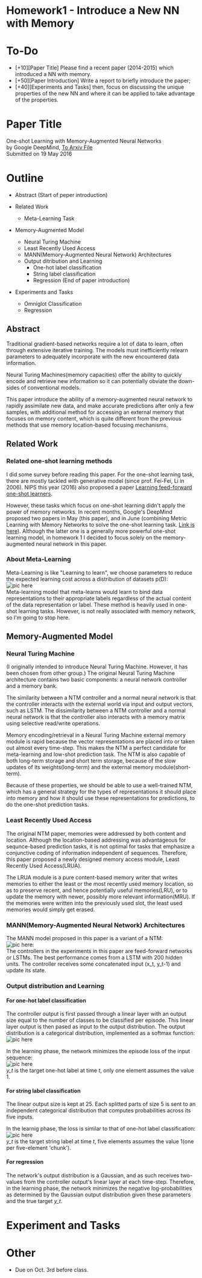 # Homework1 - Introduce a New NN with Memory

# To-Do
* [+10][Paper Title] Please find a recent paper (2014-2015) which introduced a NN with memory.
* [+50][Paper Introduction] Write a report to briefly introduce the paper;
* [+40][Experiments and Tasks] then, focus on discussing the unique properties of the new NN and where it can be applied to take advantage of the properties.

# Paper Title
One-shot Learning with Memory-Augmented Neural Networks<br>
by Google DeepMind, [To Arxiv File](https://arxiv.org/abs/1605.06065)<br>
Submitted on 19 May 2016

# Outline
- Abstract (Start of peper introduction)
- Related Work
  - Meta-Learning Task
- Memory-Augmented Model
  - Neural Turing Machine
  - Least Recently Used Access
  - MANN(Memory-Augmented Neural Network) Architectures
  - Output ditribution and Learning
    - One-hot label classification
    - String label classification
    - Regression (End of paper introduction)
    
- Experiments and Tasks
  - Omniglot Classification
  - Regression

## Abstract
Traditional gradient-based networks require a lot of data to learn, often through extensive iterative training. The models must inefficiently relearn parameters to adequately incorporate with the new encountered data information.

Neural Turing Machines(memory capacities) offer the ability to quickly encode and retrieve new information so it can potentially obviate the down-sides of conventional models.

This paper introduce the ability of a memory-augmented neural network to rapidly assimilate new data, and make accurate predictions after only a few samples, with additional method for accessing an external memory that focuses on memory content, which is quite different from the previous methods that use memory location-based focusing mechanisms.

## Related Work
### Related one-shot learning methods
I did some survey before reading this paper. For the one-shot learning task, there are mostly tackled with generative model (since prof. Fei-Fei, Li in 2006). NIPS this year (2016) also proposed a paper [Learning feed-forward one-shot learners](https://arxiv.org/abs/1606.05233).

However, these tasks which focus on one-shot learning didn't apply the power of memory networks. In recent months, Google's DeepMind proposed two papers in May (this paper), and in June (combining Metric Learning with Memory Networks to solve the one-shot learning task. [Link is here](https://arxiv.org/abs/1606.04080)). Although the latter one is a generally more powerful one-shot learning model, in homework 1 I decided to focus solely on the memory-augmented neural network in this paper.

### About Meta-Learning
Meta-Learning is like "Learning to learn", we choose parameters to reduce the expected learning cost across a distribution of datasets p(D):<br>
![pic here]()<br>
Meta-learning model that meta-learns would learn to bind data representations to their appropriate labels regardless of the actual content of the data representation or label. These method is heavily used in one-shot learning tasks. However, is not really associated with memory network, so I'm going to stop here.

## Memory-Augmented Model
### Neural Turing Machine
(I originally intended to introduce Neural Turing Machine. However, it has been chosen from other group.) The original Neural Turing Machine architecture contains two basic components: a neural network controller and a memory bank.

The similarity between a NTM controller and a normal neural network is that the controller interacts with the external world via input and output vectors, such as LSTM. The dissimilarity between a NTM controller and a normal neural network is that the controller also interacts with a memory matrix using selective read/write operations.

Memory encoding/retrieval in a Neural Turing Machine external memory module is rapid because the vector representations are placed into or taken out almost every time-step. This makes the NTM a perfect candidate for meta-learning and low-shot prediction task. The NTM is also capable of both long-term storage and short term storage, because of the slow updates of its weights(long-term) and the external memory module(short-term).

Because of these properties, we should be able to use a well-trained NTM, which has a general strategy for the types of representations it should place into memory and how it should use these representations for predictions, to do the one-shot prediction tasks.

### Least Recently Used Access
The original NTM paper, memories were addressed by both content and location. Although the location-based addressing was advantageous for sequnce-based prediction tasks, it is not optimal for tasks that emphasize a conjunctive coding of information independent of sequences. Therefore, this paper proposed a newly designed memory access module, Least Recently Used Access(LRUA).

The LRUA module is a pure content-based memory writer that writes memories to either the least or the most recently used memory location, so as to preserve recent, and hence potentially useful memories(LRU), or to update the memory with newer, possibly more relevant information(MRU). If the memories were written into the previously used slot, the least used memories would simply get erased.

### MANN(Memory-Augmented Neural Network) Architectures
The MANN model proposed in this paper is a variant of a NTM:<br>
![pic here]():<br>
The controllers in the experiments in this paper are feed-forward networks or LSTMs. The best performance comes from a LSTM with 200 hidden units. The controller receives some concatenated input (x_t, y_t-1) and update its state.

### Output distribution and Learning
#### For one-hot label classification
The controller output is first passed through a linear layer with an output size equal to the number of classes to be classified per episode. This linear layer output is then pased as input to the output distribution. The output distribution is a categorical distribution, implemented as a softmax function:<br>
![pic here]()<br>

In the learning phase, the network minimizes the episode loss of the input sequence:<br>
![pic here]()<br>
<i>y_t</i> is the target one-hot label at time <i>t</i>, only one element assumes the value 1.

#### For string label classification
The linear output size is kept at 25. Each splitted parts of size 5 is sent to an independent categorical distribution that computes probabilities across its five inputs.

In the learnig phase, the loss is similar to that of one-hot label classification:<br>
![pic here]()<br>
<i>y_t</i> is the target string label at time <i>t</i>, five elements assumes the value 1(one per five-element 'chunk').

#### For regression
The network's output distribution is a Gaussian, and as such receives two-values from the controller output's linear layer at each time-step. Therefore, in the learning phase, the network minimizes the negative log-probabilities as determined by the Gaussian output distribution given these parameters and the true target <i>y_t</i>.

# Experiment and Tasks

# Other
* Due on Oct. 3rd before class.
